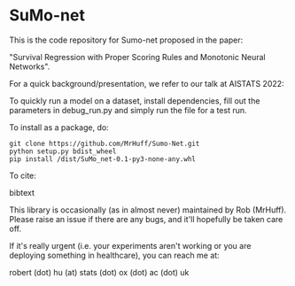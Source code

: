 # SuMo-net

This is the code repository for Sumo-net proposed in the paper:

"Survival Regression with Proper Scoring Rules and Monotonic Neural Networks".

For a quick background/presentation, we refer to our talk at AISTATS 2022:

To quickly run a model on a dataset, install dependencies, fill out the parameters in debug_run.py and simply run the file for a test run.

To install as a package, do:
```
git clone https://github.com/MrHuff/Sumo-Net.git
python setup.py bdist_wheel
pip install /dist/SuMo_net-0.1-py3-none-any.whl
```

To cite:

bibtext

This library is occasionally (as in almost never) maintained by Rob (MrHuff). Please raise an issue if there are any bugs, and it'll hopefully be taken care off.

If it's really urgent (i.e. your experiments aren't working or you are deploying something in healthcare), you can reach me at:

robert (dot) hu (at) stats (dot) ox (dot) ac (dot) uk

